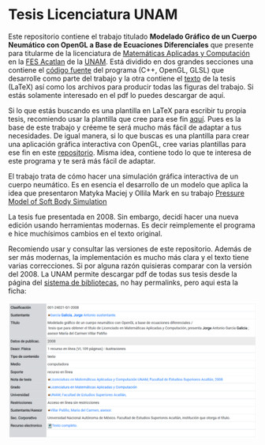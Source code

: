 # Tesis Licenciatura UNAM

Este repositorio contiene el trabajo titulado **Modelado Gráfico de un Cuerpo Neumático con OpenGL a Base de Ecuaciones Diferenciales** que presente para titularme de la licenciatura de [Matemáticas Aplicadas y Computación](https://mac.acatlan.unam.mx/) en la [FES Acatlan](https://www.acatlan.unam.mx/) de la [UNAM](https://www.unam.mx/). Está dividido en dos grandes secciones una contiene el [código fuente](programa/) del programa (C++, OpenGL, GLSL) que desarrolle como parte del trabajo y la otra contiene el [texto](texto/) de la tesis (LaTeX) así como los archivos para producir todas las figuras del trabajo. Si estás solamente interesado en el pdf lo puedes descargar de aquí.

Si lo que estás buscando es una plantilla en LaTeX para escribir tu propia tesis, recomiendo usar la plantilla que cree para ese fin [aquí](https://github.com/nemediano/LaTeXTemplates/tree/master/BachelorThesis). Pues es la base de este trabajo y créeme te será mucho más fácil de adaptar a tus necesidades. De igual manera, si lo que buscas es una plantilla para crear una aplicación gráfica interactiva con OpenGL, cree varias plantillas para ese fin en este [repositorio](https://github.com/nemediano/OpenGLTemplates). Misma idea, contiene todo lo que te interesa de este programa y te será más fácil de adaptar.

El trabajo trata de cómo hacer una simulación gráfica interactiva de un cuerpo neumático. Es en esencia el desarrollo de un modelo que aplica la idea que presentaron Matyka Maciej y Ollila Mark en su trabajo [Pressure Model of Soft Body Simulation](https://arxiv.org/abs/physics/0407003)

La tesis fue presentada en 2008. Sin embargo, decidí hacer una nueva edición usando herramientas modernas. Es decir reimplemente el programa e hice muchísimos cambios en el texto original.

Recomiendo usar y consultar las versiones de este repositorio. Además de ser más modernas, la implementación es mucho más clara y el texto tiene varias correcciones. Si por alguna razón quisieras comparar con la versión del 2008. La UNAM permite descargar pdf de todas sus tesis desde la página del [sistema de bibliotecas](https://tesiunam.dgb.unam.mx), no hay permalinks, pero aqui esta la ficha:

![Ejemplo](programa/Screenshoots/ficha.png)
